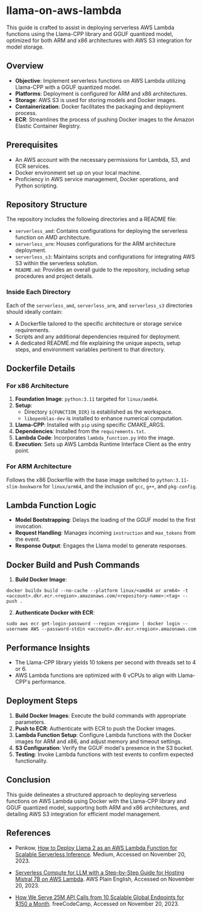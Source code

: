 # llama-on-aws-lambda

This guide is crafted to assist in deploying serverless AWS Lambda functions using the Llama-CPP library and GGUF quantized model, optimized for both ARM and x86 architectures with AWS S3 integration for model storage.

## Overview

- **Objective**: Implement serverless functions on AWS Lambda utilizing Llama-CPP with a GGUF quantized model.
- **Platforms**: Deployment is configured for ARM and x86 architectures.
- **Storage**: AWS S3 is used for storing models and Docker images.
- **Containerization**: Docker facilitates the packaging and deployment process.
- **ECR**: Streamlines the process of pushing Docker images to the Amazon Elastic Container Registry.

## Prerequisites

- An AWS account with the necessary permissions for Lambda, S3, and ECR services.
- Docker environment set up on your local machine.
- Proficiency in AWS service management, Docker operations, and Python scripting.

## Repository Structure

The repository includes the following directories and a README file:

- `serverless_amd`: Contains configurations for deploying the serverless function on AMD architecture.
- `serverless_arm`: Houses configurations for the ARM architecture deployment.
- `serverless_s3`: Maintains scripts and configurations for integrating AWS S3 within the serverless solution.
- `README.md`: Provides an overall guide to the repository, including setup procedures and project details.

### Inside Each Directory

Each of the `serverless_amd`, `serverless_arm`, and `serverless_s3` directories should ideally contain:

- A Dockerfile tailored to the specific architecture or storage service requirements.
- Scripts and any additional dependencies required for deployment.
- A dedicated README.md file explaining the unique aspects, setup steps, and environment variables pertinent to that directory.

## Dockerfile Details

### For x86 Architecture

1. **Foundation Image**: `python:3.11` targeted for `linux/amd64`.
2. **Setup**:
    - Directory `${FUNCTION_DIR}` is established as the workspace.
    - `libopenblas-dev` is installed to enhance numerical computation.
3. **Llama-CPP**: Installed with `pip` using specific CMAKE_ARGS.
4. **Dependencies**: Installed from the `requirements.txt`.
5. **Lambda Code**: Incorporates `lambda_function.py` into the image.
6. **Execution**: Sets up AWS Lambda Runtime Interface Client as the entry point.

### For ARM Architecture

Follows the x86 Dockerfile with the base image switched to `python:3.11-slim-bookworm` for `linux/arm64`, and the inclusion of `gcc`, `g++`, and `pkg-config`.

## Lambda Function Logic

- **Model Bootstrapping**: Delays the loading of the GGUF model to the first invocation.
- **Request Handling**: Manages incoming `instruction` and `max_tokens` from the event.
- **Response Output**: Engages the Llama model to generate responses.

## Docker Build and Push Commands

1. **Build Docker Image**:

`docker buildx build --no-cache --platform linux/<amd64 or arm64> -t <account>.dkr.ecr.<region>.amazonaws.com/<repository-name>:<tag> --push .`

2. **Authenticate Docker with ECR**:

`sudo aws ecr get-login-password --region <region> | docker login --username AWS --password-stdin <account>.dkr.ecr.<region>.amazonaws.com`

## Performance Insights

- The Llama-CPP library yields 10 tokens per second with threads set to 4 or 6.
- AWS Lambda functions are optimized with 6 vCPUs to align with Llama-CPP's performance.

## Deployment Steps

1. **Build Docker Images**: Execute the build commands with appropriate parameters.
2. **Push to ECR**: Authenticate with ECR to push the Docker images.
3. **Lambda Function Setup**: Configure Lambda functions with the Docker images for ARM and x86, and adjust memory and timeout settings.
4. **S3 Configuration**: Verify the GGUF model's presence in the S3 bucket.
5. **Testing**: Invoke Lambda functions with test events to confirm expected functionality.

## Conclusion

This guide delineates a structured approach to deploying serverless functions on AWS Lambda using Docker with the Llama-CPP library and GGUF quantized model, supporting both ARM and x86 architectures, and detailing AWS S3 integration for efficient model management.

## References

- Penkow, [How to Deploy Llama 2 as an AWS Lambda Function for Scalable Serverless Inference](https://medium.com/@penkow/how-to-deploy-llama-2-as-an-aws-lambda-function-for-scalable-serverless-inference-e9f5476c7d1e). Medium, Accessed on November 20, 2023.

- [Serverless Compute for LLM with a Step-by-Step Guide for Hosting Mistral 7B on AWS Lambda](https://aws.plainenglish.io/serverless-compute-for-llm-with-a-step-by-step-guide-for-hosting-mistral-7b-on-aws-lambda-0a267e153cae). AWS Plain English, Accessed on November 20, 2023.

- [How We Serve 25M API Calls from 10 Scalable Global Endpoints for $150 a Month](https://www.freecodecamp.org/news/how-we-serve-25m-api-calls-from-10-scalable-global-endpoints-for-150-a-month-911002703280/). freeCodeCamp, Accessed on November 20, 2023.


